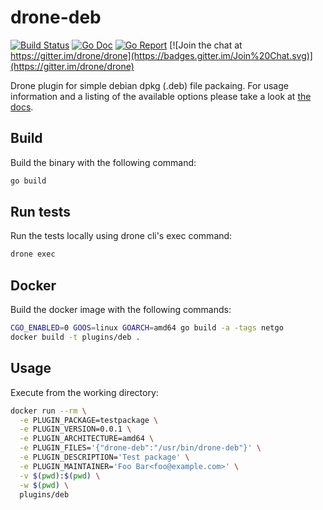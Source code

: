 # drone-deb

[![Build Status](http://beta.drone.io/api/badges/drone-plugins/drone-deb/status.svg)](http://beta.drone.io/drone-plugins/drone-deb)
[![Go Doc](https://godoc.org/github.com/drone-plugins/drone-deb?status.svg)](http://godoc.org/github.com/drone-plugins/drone-deb)
[![Go Report](https://goreportcard.com/badge/github.com/drone-plugins/drone-deb)](https://goreportcard.com/report/github.com/drone-plugins/drone-deb)
[![Join the chat at https://gitter.im/drone/drone](https://badges.gitter.im/Join%20Chat.svg)](https://gitter.im/drone/drone)

Drone plugin for simple debian dpkg (.deb) file packaing. For usage information
and a listing of the available options please take a look at [the docs](DOCS.md).

## Build

Build the binary with the following command:

```sh
go build
```

## Run tests

Run the tests locally using drone cli's exec command:

```sh
drone exec
```

## Docker

Build the docker image with the following commands:

```sh
CGO_ENABLED=0 GOOS=linux GOARCH=amd64 go build -a -tags netgo
docker build -t plugins/deb .
```

## Usage

Execute from the working directory:

```sh
docker run --rm \
  -e PLUGIN_PACKAGE=testpackage \
  -e PLUGIN_VERSION=0.0.1 \
  -e PLUGIN_ARCHITECTURE=amd64 \
  -e PLUGIN_FILES='{"drone-deb":"/usr/bin/drone-deb"}' \
  -e PLUGIN_DESCRIPTION='Test package' \
  -e PLUGIN_MAINTAINER='Foo Bar<foo@example.com>' \
  -v $(pwd):$(pwd) \
  -w $(pwd) \
  plugins/deb
```
